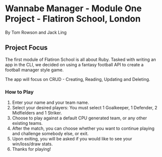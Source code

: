 # Wannabe Manager - Module One Project - Flatiron School, London  

By Tom Rowson and Jack Ling

## Project Focus

The first module of Flatiron School is all about Ruby.
Tasked with writing an app in the CLI, we decided on using a fantasy football API to create a football manager style game.

The app will focus on CRUD - Creating, Reading, Updating and Deleting.

### How to Play

1. Enter your name and your team name.
2. Select your desired players: You must select 1 Goalkeeper, 1 Defender, 2 Midfielders and 1 Striker.
3. Choose to play against a default CPU generated team, or any other existing teams.
4. After the match, you can choose whether you want to continue playing and challenge somebody else, or exit.
5. Upon exiting, you will be asked if you would like to see your win/loss/draw stats.
6. Thanks for playing!
